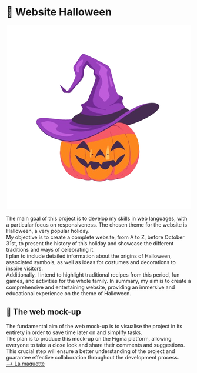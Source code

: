 <h1>🎃 Website Halloween</h1>
<p align="center">
<img alt="Nom de l'image" src="citrouille.png">
</p>
<p>The main goal of this project is to develop my skills in web languages, with a particular focus on responsiveness. The chosen theme for the website is Halloween, a very popular holiday.<br> My objective is to create a complete website, from A to Z, before October 31st, to present the history of this holiday and showcase the different traditions and ways of celebrating it. <br>I plan to include detailed information about the origins of Halloween, associated symbols, as well as ideas for costumes and decorations to inspire visitors. <br>Additionally, I intend to highlight traditional recipes from this period, fun games, and activities for the whole family. In summary, my aim is to create a comprehensive and entertaining website, providing an immersive and educational experience on the theme of Halloween.</p>
<h2>🎨 The web mock-up</h2>
The fundamental aim of the web mock-up is to visualise the project in its entirety in order to save time later on and simplify tasks.<br> The plan is to produce this mock-up on the Figma platform, allowing everyone to take a close look and share their comments and suggestions. <br>This crucial step will ensure a better understanding of the project and guarantee effective collaboration throughout the development process.<br>
<a href ="https://www.figma.com/file/kLs3OTPtz9ANWPeFHxAuzv/Design-Website-Halloween?type=design&node-id=0%3A1&mode=design&t=qEXUp4AjFCNgEsYs-1">--> La maquette</a>
